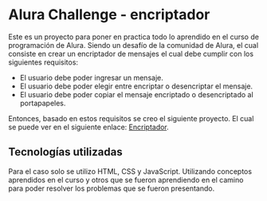 # Alura Challenge - encriptador

Este es un proyecto para poner en practica todo lo aprendido en el curso de programación de Alura. Siendo un desafío de la comunidad de Alura, el cual consiste en crear un encriptador de mensajes el cual debe cumplir con los siguientes requisitos:

- El usuario debe poder ingresar un mensaje.
- El usuario debe poder elegir entre encriptar o desencriptar el mensaje.
- El usuario debe poder copiar el mensaje encriptado o desencriptado al portapapeles.

Entonces, basado en estos requisitos se creo el siguiente proyecto. El cual se puede ver en el siguiente enlace: [Encriptador](https://encriptador.netlify.app/).

## Tecnologías utilizadas

Para el caso solo se utilizo HTML, CSS y JavaScript. Utilizando conceptos aprendidos en el curso y otros que se fueron aprendiendo en el camino para poder resolver los problemas que se fueron presentando.
